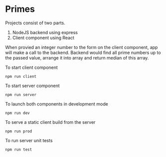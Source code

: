 # Primes

Projects consist of two parts.

1. NodeJS backend using express
2. Client component using React

When provied an integer number to the form on the client component, app will make a call to the backend.
Backend would find all prime numbers up to the passed value, arrange it into array and return median of this array.

To start client component
```
npm run client
```
To start server component
```
npm run server
```
To launch both components in development mode
```
npm run dev
```
To serve a static client build from the server
```
npm run prod
```
To run server unit tests
```
npm run test
```
